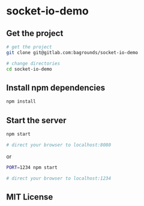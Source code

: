 # socket-io-demo

## Get the project

```sh
# get the project
git clone git@gitlab.com:bagrounds/socket-io-demo

# change directories
cd socket-io-demo
```

## Install npm dependencies

```sh
npm install
```

## Start the server

```sh
npm start

# direct your browser to localhost:8080
```

or

```sh
PORT=1234 npm start

# direct your browser to localhost:1234
```

## MIT License

